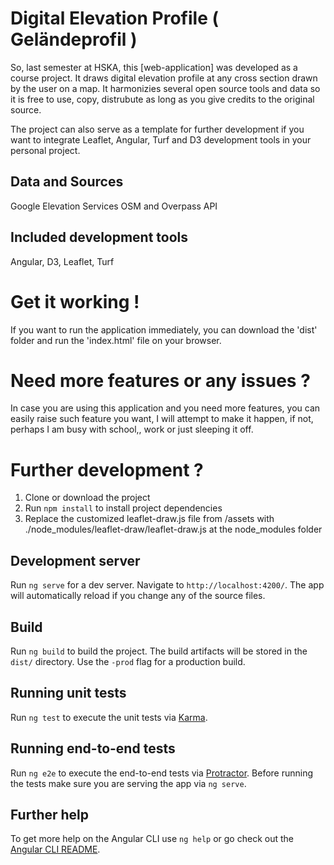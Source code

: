 # Digital Elevation Profile ( Geländeprofil )

So, last semester at HSKA, this [web-application]  was developed as a course project. It draws digital elevation profile at any cross section drawn by the user on a map. It harmonizies several open source tools and data so it is free to use, copy, distrubute as long as you give credits to the original source.

The project can also serve as a template for further development if you want to integrate Leaflet, Angular, Turf and D3 development tools in your personal project.

## Data and Sources

Google Elevation Services
OSM and Overpass API

## Included development tools

Angular, D3, Leaflet, Turf

# Get it working !

If you want to run the application immediately, you can download the 'dist' folder and run the 'index.html' file on your browser.

# Need more features or any issues ?

In case you are using this application and you need more features, you can easily raise such feature you want, I will attempt to make it happen, if not, perhaps I am busy with school,, work or just sleeping it off.

# Further development ?

1. Clone or download the project
2. Run `npm install` to install project dependencies
3. Replace the customized leaflet-draw.js file from /assets with ./node_modules/leaflet-draw/leaflet-draw.js at the node_modules folder

## Development server

Run `ng serve` for a dev server. Navigate to `http://localhost:4200/`. The app will automatically reload if you change any of the source files.

## Build

Run `ng build` to build the project. The build artifacts will be stored in the `dist/` directory. Use the `-prod` flag for a production build.

## Running unit tests

Run `ng test` to execute the unit tests via [Karma](https://karma-runner.github.io).

## Running end-to-end tests

Run `ng e2e` to execute the end-to-end tests via [Protractor](http://www.protractortest.org/).
Before running the tests make sure you are serving the app via `ng serve`.

## Further help

To get more help on the Angular CLI use `ng help` or go check out the [Angular CLI README](https://github.com/angular/angular-cli/blob/master/README.md).

